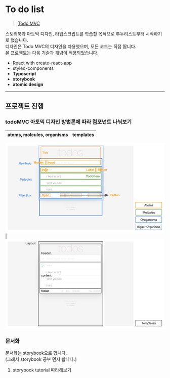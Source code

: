 # To do list

> [Todo MVC](https://todomvc.com/examples/react/#/)

스토리북과 아토믹 디자인, 타입스크립트를 학습할 목적으로 투두리스트부터 시작하기로 했습니다.  
디자인은 Todo MVC의 디자인을 차용했으며, 모든 코드는 직접 짭니다.  
본 프로젝트는 다음 기술과 개념이 적용되었습니다.

- React with create-react-app
- styled-components
- **Typescript**
- **storybook**
- **atomic design**

---

## 프로젝트 진행

### todoMVC 아토믹 디자인 방법론에 따라 컴포넌트 나눠보기

| atoms, molcules, organisms | templates |
| :------------------------: | :-------: |

![컴포넌트 설계](https://github.com/yesl-kim/todolist-ts/blob/main/%EC%BB%B4%ED%8F%AC%EB%84%8C%ED%8A%B8%20%EC%84%A4%EA%B3%84.jpg) | ![컴포넌트 설계 - template](https://github.com/yesl-kim/todolist-ts/blob/main/%EC%BB%B4%ED%8F%AC%EB%84%8C%ED%8A%B8%20%EC%84%A4%EA%B3%84%20-%20template.jpg)

### 문서화

문서화는 storybook으로 합니다.  
(그래서 storybook 공부 먼저 합니다.)

1. storybook tutorial 따라해보기
